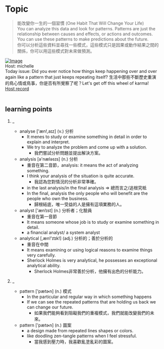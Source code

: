 # Topic

> 能改變你一生的一個習慣 (One Habit That Will Change Your Life) <br>
> You can analyze this data and look for patterns. Patterns are just the relationship between causes and effects, or actions and outcomes. You can use these patterns to make predictions about the future.  <br>
> 你可以分析這些資料並尋找一些模式，這些模式只是因果或動作結果之間的關係，你可以用這些模式對未來做預測。 <br>

[![Image](https://cdn.voicetube.com/assets/thumbnails/Tfuf44czcd0.jpg)](https://www.youtube.com/embed/Tfuf44czcd0?rel=0&showinfo=0&cc_load_policy=0&controls=1&autoplay=1&iv_load_policy=3&playsinline=1&wmode=transparent&start=124&end=135&enablejsapi=1&origin=https://tw.voicetube.com&widgetid=1)<br>
Host: michelle
<br>Today issue: Did you ever notice how things keep happening over and over again like a pattern that just keeps repeating itself? 生活中那些不斷歷史重演的鳥心情或鳥事，你是否有所覺察了呢？Let's get off this wheel of karma!
<br>
[Host record](https://cdn.voicetube.com/tmp/everyday_records/Michellesu/2773.mp3)
<br><br>
## learning points
1. _
	* analyse ['æn!,aɪz] (v.) 分析
        - It menes to study or examine something in detail in order to explain and interpret.
        - We try to analyze the problem and come up with a solution.
            + 我們嘗試分析問題並提出解決方案。
	* analysis [ə'næləsɪs] (n.) 分析
        - 重音在第二音節，analysis: it means the act of analyzing something.
        - I think your analysis of the situation is quite accurate.
            + 我認為您對情況的分析非常準確。
        - in the last analysis/in the final analysis => 總而言之/追根究柢
        - In the final, analysis the only people who will benefit are the people who own the business.
            + 歸根結底，唯一受益的人是擁有這項業務的人。
	* analyst ['æn!ɪst] (n.) 分析者；化驗員
        - 重音在第一音節
        - It means someone whose job is to study or examine something in detail.
        - a financial analyst/ a system analyst
	* analytical [,æn!'ɪtɪk!] (adj.) 分析的；善於分析的
        - 重音在中間
        - It means examining or using logical reasons to examine things very carefully.
        - Sherlock Holmes is very analytical, he possesses an exceptional analytical ability.
            + Sherlock Holmes非常善於分析，他擁有出色的分析能力。

2. _
	* pattern ['pætɚn] (n.) 模式
        - In the particular and regular way in which something happens
        - If we can see the repeated patterns that are holding us back we can change our future.
            + 如果我們能夠看到阻礙我們的重複模式，我們就能改變我們的未來。
	* pattern ['pætɚn] (n.) 圖案
        - a design made from repeated lines shapes or colors.
        - like doodling zen-tangle patterns when I feel stressful.
            + 當我感到壓力時，我喜歡亂塗亂彩的圖案。
